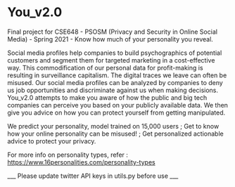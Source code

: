 # You_v2.0
Final project for CSE648 - PSOSM (Privacy and Security in Online Social Media) - Spring 2021 - Know how much of your personality you reveal.

Social media profiles help companies to build psychographics of potential customers and segment them for targeted marketing in a cost-effective way. This commodification of our personal data for profit-making is resulting in surveillance capitalism. The digital traces we leave can often be misused. Our social media profiles can be analyzed by companies to deny us job opportunities and discriminate against us when making decisions. You_v2.0 attempts to make you aware of how the public and big tech companies can perceive you based on your publicly available data. We then give you advice on how you can protect yourself from getting manipulated.

We predict your personality, model trained on 15,000 users ; Get to know how your online personality can be misused! ; Get personalized actionable advice to protect your privacy.

For more info on personality types, refer : https://www.16personalities.com/personality-types

___ Please update twitter API keys in utils.py before use ___
